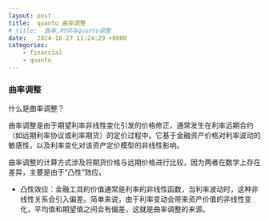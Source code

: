 ```yaml
---
layout: post
title:  quanto 曲率调整
# title:  曲率,时间与quanto调整
date:   2024-10-27 11:24:29 +0800
categories: 
    - financial
    - quanto
---
```


<script>
  MathJax = {
    tex: {
      inlineMath: [['$', '$'], ['\\(', '\\)']],
      displayMath: [['$$', '$$'], ['\\[', '\\]']]
    }
  };
</script>
<script src="https://cdn.jsdelivr.net/npm/mathjax@3/es5/tex-mml-chtml.js"></script>

### 曲率调整

什么是曲率调整？

曲率调整是由于期望利率非线性变化引发的价格修正，通常发生在利率远期合约（如远期利率协议或利率期货）的定价过程中。它基于金融资产价格对利率波动的敏感性，以及利率变化对该资产定价模型的非线性影响。

曲率调整的计算方式涉及将期货价格与远期价格进行比较，因为两者在数学上存在差异，主要是由于“凸性”效应。

- 凸性效应：金融工具的价值通常是利率的非线性函数，当利率波动时，这种非线性关系会引入偏差。简单来说，由于利率变动会带来资产价值的非线性变化，平均值和期望值之间会有偏差，这就是曲率调整的来源。

<!-- ### 时间调整

### quanto调整 -->
